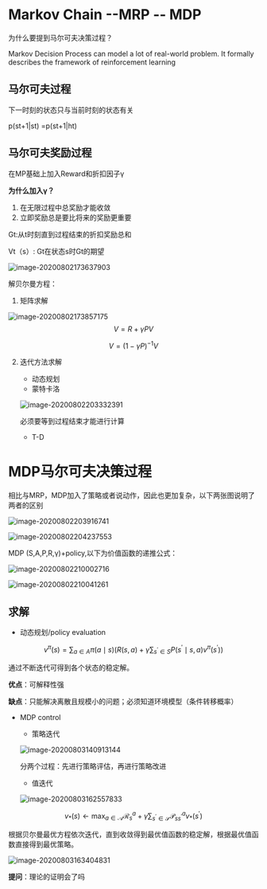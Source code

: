 # Markov Chain --MRP -- MDP

为什么要提到马尔可夫决策过程？

 Markov Decision Process can model a lot of real-world problem. It formally describes the framework of reinforcement learning 

## 马尔可夫过程

下一时刻的状态只与当前时刻的状态有关

p(st+1|st) =p(st+1|ht)

## 马尔可夫奖励过程

在MP基础上加入Reward和折扣因子γ

**为什么加入γ？**

1. 在无限过程中总奖励才能收敛
2. 立即奖励总是要比将来的奖励更重要

Gt:从t时刻直到过程结束的折扣奖励总和

Vt（s）: Gt在状态s时Gt的期望

![image-20200802173637903](https://i.loli.net/2020/08/02/Vc7gHp1nsywzajP.png)

解贝尔曼方程：

1. 矩阵求解

![image-20200802173857175](https://i.loli.net/2020/08/02/IJlTc7pzfgOovrY.png)
$$
V = R + \gamma PV
$$

$$
V = (1-\gamma P)^{-1} V
$$

2. 迭代方法求解

   - 动态规划
   - 蒙特卡洛

   ![image-20200802203332391](https://i.loli.net/2020/08/02/IX2YtNJMZ6PvdDf.png)

   必须要等到过程结束才能进行计算

   - T-D

# MDP马尔可夫决策过程

相比与MRP，MDP加入了策略或者说动作，因此也更加复杂，以下两张图说明了两者的区别

![image-20200802203916741](https://i.loli.net/2020/08/02/4IgA6D1sLaBORGP.png)

![image-20200802204237553](https://i.loli.net/2020/08/02/iN2JzK57pfPA6Qr.png)

MDP (S,A,P,R,γ)+policy,以下为价值函数的递推公式：

![image-20200802210002716](https://i.loli.net/2020/08/02/vpgOoTxL3t8UMu1.png)

![image-20200802210041261](https://i.loli.net/2020/08/02/yft5hg47p81Kj3k.png)

## 求解

- 动态规划/policy evaluation

$$
v^{\pi}(s)=\sum_{a \in A} \pi(a \mid s)\left(R(s, a)+\gamma \sum_{s^{\prime} \in S} P\left(s^{\prime} \mid s, a\right) v^{\pi}\left(s^{\prime}\right)\right)
$$

通过不断迭代可得到各个状态的稳定解。

**优点**：可解释性强

**缺点**：只能解决离散且规模小的问题；必须知道环境模型（条件转移概率）

- MDP control

  - 策略迭代

  ![image-20200803140913144](https://i.loli.net/2020/08/03/clKhgWp9zn1YaFy.png)

  分两个过程：先进行策略评估，再进行策略改进

  - 值迭代

  ![image-20200803162557833](https://i.loli.net/2020/08/03/jpKWJD1ZMAktdSm.png)

$$
v_{*}(s) \leftarrow \max _{a \in \mathcal{A}} \mathcal{R}_{s}^{a}+\gamma \sum_{s^{\prime} \in \mathcal{S}} \mathcal{P}_{s s^{\prime}}^{a} v_{*}\left(s^{\prime}\right)
$$

​	根据贝尔曼最优方程依次迭代，直到收敛得到最优值函数的稳定解，根据最优值函数直接得到最优策略。

![image-20200803163404831](C:%5CUsers%5C86156%5CAppData%5CRoaming%5CTypora%5Ctypora-user-images%5Cimage-20200803163404831.png)

**提问**：理论的证明会了吗
